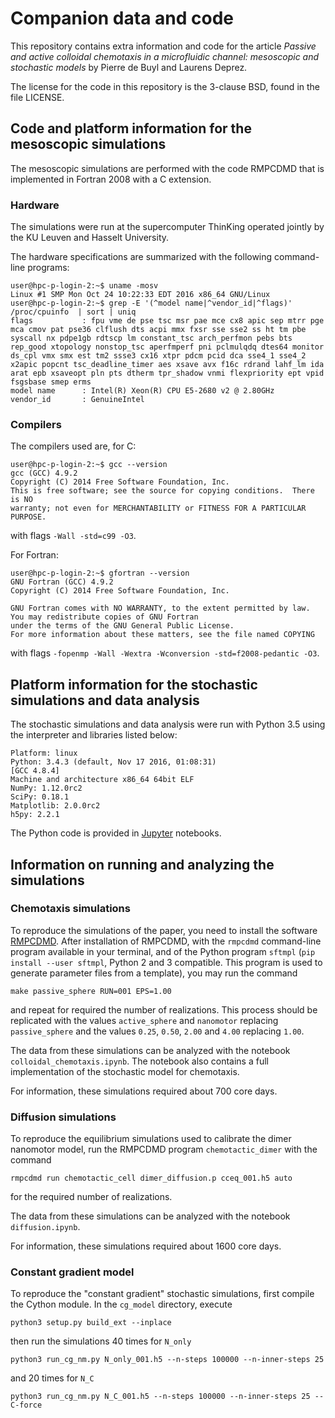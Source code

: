 # Companion data and code

This repository contains extra information and code for the article *Passive
and active colloidal chemotaxis in a microfluidic channel: mesoscopic and
stochastic models* by Pierre de Buyl and Laurens Deprez.

The license for the code in this repository is the 3-clause BSD, found in the
file LICENSE.

## Code and platform information for the mesoscopic simulations

The mesoscopic simulations are performed with the code RMPCDMD that is
implemented in Fortran 2008 with a C extension.

### Hardware

The simulations were run at the supercomputer ThinKing operated jointly by the
KU Leuven and Hasselt University.

The hardware specifications are summarized with the following command-line
programs:

```
user@hpc-p-login-2:~$ uname -mosv
Linux #1 SMP Mon Oct 24 10:22:33 EDT 2016 x86_64 GNU/Linux
user@hpc-p-login-2:~$ grep -E '(^model name|^vendor_id|^flags)' /proc/cpuinfo  | sort | uniq
flags           : fpu vme de pse tsc msr pae mce cx8 apic sep mtrr pge mca cmov pat pse36 clflush dts acpi mmx fxsr sse sse2 ss ht tm pbe syscall nx pdpe1gb rdtscp lm constant_tsc arch_perfmon pebs bts rep_good xtopology nonstop_tsc aperfmperf pni pclmulqdq dtes64 monitor ds_cpl vmx smx est tm2 ssse3 cx16 xtpr pdcm pcid dca sse4_1 sse4_2 x2apic popcnt tsc_deadline_timer aes xsave avx f16c rdrand lahf_lm ida arat epb xsaveopt pln pts dtherm tpr_shadow vnmi flexpriority ept vpid fsgsbase smep erms
model name      : Intel(R) Xeon(R) CPU E5-2680 v2 @ 2.80GHz
vendor_id       : GenuineIntel
```

### Compilers

The compilers used are, for C:
```
user@hpc-p-login-2:~$ gcc --version
gcc (GCC) 4.9.2
Copyright (C) 2014 Free Software Foundation, Inc.
This is free software; see the source for copying conditions.  There is NO
warranty; not even for MERCHANTABILITY or FITNESS FOR A PARTICULAR PURPOSE.
```
with flags `-Wall -std=c99 -O3`.

For Fortran:
```
user@hpc-p-login-2:~$ gfortran --version
GNU Fortran (GCC) 4.9.2
Copyright (C) 2014 Free Software Foundation, Inc.

GNU Fortran comes with NO WARRANTY, to the extent permitted by law.
You may redistribute copies of GNU Fortran
under the terms of the GNU General Public License.
For more information about these matters, see the file named COPYING
```
with flags `-fopenmp -Wall -Wextra -Wconversion -std=f2008-pedantic -O3`.

## Platform information for the stochastic simulations and data analysis

The stochastic simulations and data analysis were run with Python 3.5 using the
interpreter and libraries listed below:
```
Platform: linux
Python: 3.4.3 (default, Nov 17 2016, 01:08:31) 
[GCC 4.8.4]
Machine and architecture x86_64 64bit ELF
NumPy: 1.12.0rc2
SciPy: 0.18.1
Matplotlib: 2.0.0rc2
h5py: 2.2.1
```

The Python code is provided in [Jupyter](http://jupyter.org/) notebooks.

## Information on running and analyzing the simulations

### Chemotaxis simulations

To reproduce the simulations of the paper, you need to install the software
[RMPCDMD](http://lab.pdebuyl.be/rmpcdmd/). After installation of RMPCDMD, with
the `rmpcdmd` command-line program available in your terminal, and of the
Python program `sftmpl` (`pip install --user sftmpl`, Python 2 and 3
compatible. This program is used to generate parameter files from a template),
you may run the command

```
make passive_sphere RUN=001 EPS=1.00
```

and repeat for required the number of realizations. This process should be
replicated with the values `active_sphere` and `nanomotor` replacing
`passive_sphere` and the values `0.25`, `0.50`, `2.00` and `4.00` replacing
`1.00`.

The data from these simulations can be analyzed with the notebook
`colloidal_chemotaxis.ipynb`. The notebook also contains a full implementation
of the stochastic model for chemotaxis.

For information, these simulations required about 700 core days.

### Diffusion simulations

To reproduce the equilibrium simulations used to calibrate the dimer nanomotor
model, run the RMPCDMD program `chemotactic_dimer` with the command

```
rmpcdmd run chemotactic_cell dimer_diffusion.p cceq_001.h5 auto
```

for the required number of realizations.

The data from these simulations can be analyzed with the notebook
`diffusion.ipynb`.

For information, these simulations required about 1600 core days.

### Constant gradient model

To reproduce the "constant gradient" stochastic simulations, first compile the Cython module.
In the `cg_model` directory, execute

```
python3 setup.py build_ext --inplace
```

then run the simulations 40 times for `N_only`

```
python3 run_cg_nm.py N_only_001.h5 --n-steps 100000 --n-inner-steps 25

```

and 20 times for `N_C`

```
python3 run_cg_nm.py N_C_001.h5 --n-steps 100000 --n-inner-steps 25 --C-force

```

